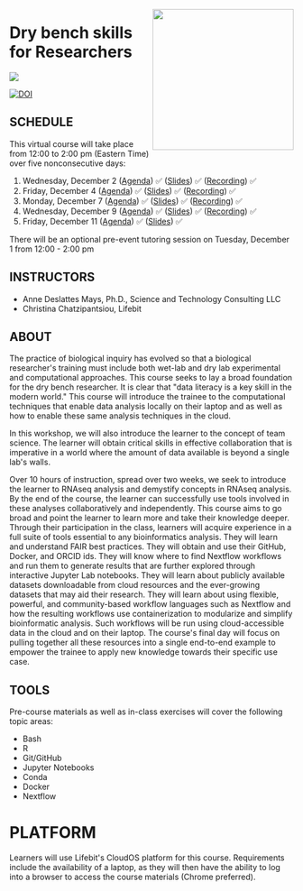 <p align="center">
  <img src="https://static.wixstatic.com/media/b34882_b300f090387248599125482b6750206c.jpg"  width="250" align="right" >
</p>


# Dry bench skills for Researchers

![](assets/header.png)

[![DOI](https://zenodo.org/badge/DOI/10.5281/zenodo.4317512.svg)](https://doi.org/10.5281/zenodo.4317512)

## SCHEDULE
This virtual course will take place from 12:00 to 2:00 pm (Eastern Time) over five nonconsecutive days:

1. Wednesday, December 2 ([Agenda](classes/class_1/README.md)) ✅ ([Slides](assets/DryBenchResearcherDay1.pdf)) ✅ ([Recording](https://vimeo.com/486838280/7ed3c2fa40)) ✅ 
2. Friday, December 4 ([Agenda](classes/class_2/README.md)) ✅ ([Slides](assets/DryBenchResearcherDay2.pdf)) ✅ ([Recording](https://vimeo.com/488116603/d644fbab2f)) ✅ 
3. Monday, December 7 ([Agenda](classes/class_3/README.md)) ✅ ([Slides](assets/DryBenchResearcherDay3.pdf)) ✅ ([Recording](https://vimeo.com/488539316/fe1fbea579)) ✅ 
4. Wednesday, December 9 ([Agenda](classes/class_4/README.md)) ✅ ([Slides](assets/DryBenchResearcherDay4.pdf)) ✅ ([Recording](https://vimeo.com/489415599/d025b8340e)) ✅ 
5. Friday, December 11 ([Agenda](classes/class_5/README.md)) ✅ ([Slides](assets/DryBenchResearcherDay5.pdf)) ✅ 

There will be an optional pre-event tutoring session on Tuesday, December 1 from 12:00 - 2:00 pm

## INSTRUCTORS
- Anne Deslattes Mays, Ph.D., Science and Technology Consulting LLC
- Christina Chatzipantsiou, Lifebit

## ABOUT
The practice of biological inquiry has evolved so that a biological researcher's training must include both wet-lab and dry lab experimental and computational approaches. This course seeks to lay a broad foundation for the dry bench researcher. It is clear that "data literacy is a key skill in the modern world." This course will introduce the trainee to the computational techniques that enable data analysis locally on their laptop and as well as how to enable these same analysis techniques in the cloud.

In this workshop, we will also introduce the learner to the concept of team science. The learner will obtain critical skills in effective collaboration that is imperative in a world where the amount of data available is beyond a single lab's walls.

Over 10 hours of instruction, spread over two weeks, we seek to introduce the learner to RNAseq analysis and demystify concepts in RNAseq analysis. By the end of the course, the learner can successfully use tools involved in these analyses collaboratively and independently. This course aims to go broad and point the learner to learn more and take their knowledge deeper. Through their participation in the class, learners will acquire experience in a full suite of tools essential to any bioinformatics analysis. They will learn and understand FAIR best practices. They will obtain and use their GitHub, Docker, and ORCID ids. They will know where to find Nextflow workflows and run them to generate results that are further explored through interactive Jupyter Lab notebooks. They will learn about publicly available datasets downloadable from cloud resources and the ever-growing datasets that may aid their research. They will learn about using flexible, powerful, and community-based workflow languages such as Nextflow and how the resulting  workflows use containerization to modularize and simplify bioinformatic analysis. Such workflows will be run using cloud-accessible data in the cloud and on their laptop. The course's final day will focus on pulling together all these resources into a single end-to-end example to empower the trainee to apply new knowledge towards their specific use case.

## TOOLS

Pre-course materials as well as in-class exercises will cover the following topic areas:

- Bash
- R
- Git/GitHub
- Jupyter Notebooks
- Conda
- Docker
- Nextflow

# PLATFORM

Learners will use Lifebit's CloudOS platform for this course. Requirements include the availability of a laptop, as they will then have the ability to log into a browser to access the course materials (Chrome preferred).
